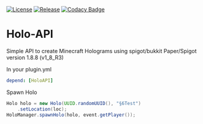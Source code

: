 [![License](https://img.shields.io/github/license/Blackoutburst/Holo-API.svg)](LICENSE)
[![Release](https://img.shields.io/github/release/Blackoutburst/NPC-API.svg)](https://github.com/Blackoutburst/NPC-API/releases)
[![Codacy Badge](https://app.codacy.com/project/badge/Grade/25425037816047b480a91a3e2b4119b7)](https://www.codacy.com/gh/Blackoutburst/Holo-API/dashboard?utm_source=github.com&amp;utm_medium=referral&amp;utm_content=Blackoutburst/Holo-API&amp;utm_campaign=Badge_Grade)

# Holo-API
Simple API to create Minecraft Holograms using spigot/bukkit 
Paper/Spigot version 1.8.8 (v1_8_R3)

In your plugin.yml
```yml
depend: [HoloAPI]
```

Spawn Holo

```java
Holo holo = new Holo(UUID.randomUUID(), "§6Test")
    .setLocation(loc);
HoloManager.spawnHolo(holo, event.getPlayer());
```
